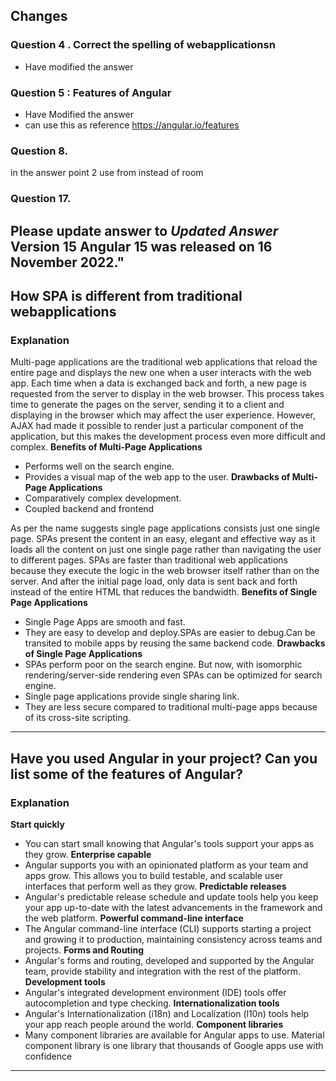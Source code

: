## Changes 
### Question 4 . Correct the spelling of webapplicationsn 
- Have modified the answer
### Question 5 : Features of Angular 
- Have Modified the answer
- can use this as reference https://angular.io/features
### Question 8. 
in the answer point 2 use from instead of room
### Question 17. 
Please update answer to 
*Updated Answer*
Version 15
Angular 15 was released on 16 November 2022."
---

## How SPA is different from traditional webapplications

### Explanation
Multi-page applications are the traditional web applications that reload the entire page and displays the new one when a user interacts with the web app. Each time when a data is exchanged back and forth, a new page is requested from the server to display in the web browser. This process takes time to generate the pages on the server, sending it to a client and displaying in the browser which may affect the user experience. However, AJAX had made it possible to render just a particular component of the application, but this makes the development process even more difficult and complex.
**Benefits of Multi-Page Applications**
 - Performs well on the search engine.
 - Provides a visual map of the web app to the user.
 **Drawbacks of Multi-Page Applications** 
 - Comparatively complex development.
 - Coupled backend and frontend

As per the name suggests single page applications consists just one single page. SPAs present the content in an easy, elegant and effective way as it loads all the content on just one single page rather than navigating the user to different pages. SPAs are faster than traditional web applications because they execute the logic in the web browser itself rather than on the server. And after the initial page load, only data is sent back and forth instead of the entire HTML that reduces the bandwidth. 
**Benefits of Single Page Applications**
- Single Page Apps are smooth and fast.
- They are easy to develop and deploy.SPAs are easier to debug.Can be transited to mobile apps by reusing the same backend code.
**Drawbacks of Single Page Applications**
- SPAs perform poor on the search engine. But now, with isomorphic rendering/server-side rendering even SPAs can be optimized for search engine.
- Single page applications provide single sharing link.
- They are less secure compared to traditional multi-page apps because of its cross-site scripting.
---
## Have you used Angular in your project? Can you list some of the features of Angular?

### Explanation
**Start quickly**
- You can start small knowing that Angular's tools support your apps as they grow.
**Enterprise capable**
- Angular supports you with an opinionated platform as your team and apps grow. This allows you to build testable, and scalable user interfaces that perform well as they grow.
**Predictable releases**
- Angular's predictable release schedule and update tools help you keep your app up-to-date with the latest advancements in the framework and the web platform.
**Powerful command-line interface**
- The Angular command-line interface (CLI) supports starting a project and growing it to production, maintaining consistency across teams and projects.
**Forms and Routing**
- Angular's forms and routing, developed and supported by the Angular team, provide stability and integration with the rest of the platform.
**Development tools**
- Angular's integrated development environment (IDE) tools offer autocompletion and type checking.
**Internationalization tools**
- Angular's Internationalization (i18n) and Localization (l10n) tools help your app reach people around the world.
**Component libraries**
- Many component libraries are available for Angular apps to use. Material component library is one library that thousands of Google apps use with confidence
---
